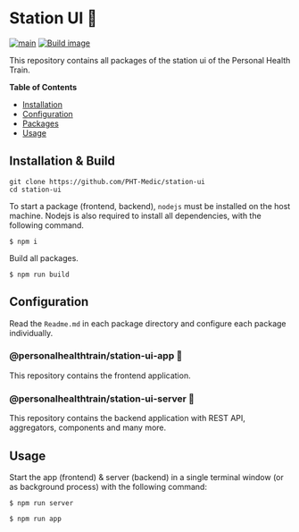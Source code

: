 # Station UI 🏥

[![main](https://github.com/PHT-Medic/station-ui/actions/workflows/main.yml/badge.svg)](https://github.com/PHT-Medic/station-ui/actions/workflows/main.yml)
[![Build image](https://github.com/PHT-Medic/station-ui/actions/workflows/build.yml/badge.svg)](https://github.com/PHT-Medic/station-ui/actions/workflows/build.yml)

This repository contains all packages of the station ui of the Personal Health Train.

**Table of Contents**

- [Installation](#installation)
- [Configuration](#configuration)
- [Packages](#packages)
- [Usage](#usage)

## Installation & Build

```shell
git clone https://github.com/PHT-Medic/station-ui
cd station-ui
```

To start a package (frontend, backend), `nodejs` must be installed on the host machine.
Nodejs is also required to install all dependencies, with the following command.

```shell
$ npm i
```

Build all packages.

```shell
$ npm run build
```

## Configuration
Read the `Readme.md` in each package directory and configure each package individually.

### @personalhealthtrain/station-ui-app 🍭

This repository contains the frontend application.

### @personalhealthtrain/station-ui-server 🌠

This repository contains the backend application with REST API, aggregators, components and many more.

## Usage
Start the app (frontend) & server (backend) in a single terminal window (or as background process) with the following command:
```shell
$ npm run server
```

```shell
$ npm run app
```
